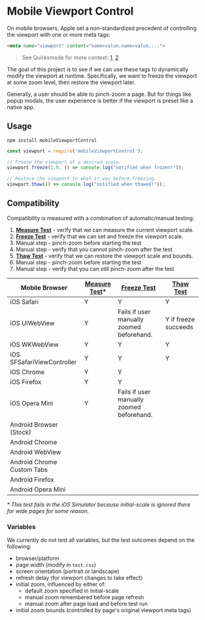 # Mobile Viewport Control

On mobile browsers, Apple set a non-standardized precedent of controlling the
viewport with one or more meta tags:

```html
<meta name="viewport" content="name=value,name=value,...">
```

> See Quirksmode for more context: [1], [2]

[1]:http://www.quirksmode.org/mobile/viewports2.html
[2]:http://www.quirksmode.org/mobile/metaviewport/

The goal of this project is to see if we can use these tags to dynamically
modify the viewport at runtime. Specifically, we want to freeze the viewport at
some zoom level, then restore the viewport later.

Generally, a user should be able to pinch-zoom a page.  But for things like
popup modals, the user experience is better if the viewport is preset like a
native app.

## Usage

```
npm install mobileViewportControl
```

```js
const viewport = require('mobileViewportControl');

// Freeze the viewport at a desired scale.
viewport.freeze(1.0, () => console.log("notified when frozen!"));

// Restore the viewport to what it was before freezing.
viewport.thaw(() => console.log("notified when thawed!"));
```

## Compatibility

Compatibility is measured with a combination of automatic/manual testing:

1. __[Measure Test]__ - verify that we can measure the current viewport scale.
1. __[Freeze Test]__ - verify that we can set and freeze the viewport scale.
  1. Manual step - pinch-zoom before starting the test
  1. Manual step - verify that you cannot pinch-zoom after the test
1. __[Thaw Test]__ - verify that we can restore the viewport scale and bounds.
  1. Manual step - pinch-zoom before starting the test
  1. Manual step - verify that you can still pinch-zoom after the test

| Mobile Browser             | [Measure Test]\* | [Freeze Test]                             | [Thaw Test]          |
|----------------------------|------------------|-------------------------------------------|----------------------|
| iOS Safari                 | Y                | Y                                         | Y                    |
| iOS UIWebView              | Y                | Fails if user manually zoomed beforehand. | Y if freeze succeeds |
| iOS WKWebView              | Y                | Y                                         | Y                    |
| iOS SFSafariViewController | Y                | Y                                         | Y                    |
| iOS Chrome                 | Y                | Y                                         |                      |
| iOS Firefox                | Y                | Y                                         |                      |
| iOS Opera Mini             | Y                | Fails if user manually zoomed beforehand. |                      |
| Android Browser (Stock)    |                  |                                           |                      |
| Android Chrome             |                  |                                           |                      |
| Android WebView            |                  |                                           |                      |
| Android Chrome Custom Tabs |                  |                                           |                      |
| Android Firefox            |                  |                                           |                      |
| Android Opera Mini         |                  |                                           |                      |

_\* This test fails in the iOS Simulator because initial-scale is ignored there for wide pages for some reason._

[Measure Test]:http://shaunstripe.github.io/mobileViewportControl/test/01-measure.html
[Freeze Test]:http://shaunstripe.github.io/mobileViewportControl/test/02-freeze.html
[Thaw Test]:http://shaunstripe.github.io/mobileViewportControl/test/03-thaw.html

### Variables

We currently do not test all variables, but the test outcomes depend on the following:

- browser/platform
- page width (modify in `test.css`)
- screen orientation (portrait or landscape)
- refresh delay (for viewport changes to take effect)
- initial zoom, influenced by either of:
  - default zoom specified in initial-scale
  - manual zoom remembered before page refresh
  - manual zoom after page load and before test run
- initial zoom bounds (controlled by page's original viewport meta tags)


